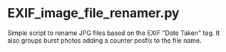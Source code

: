 # EXIF_image_file_renamer.py
Simple script to rename JPG files based on the EXIF "Date Taken" tag. It also groups burst photos adding a counter posfix to the file name.
